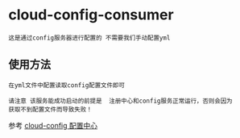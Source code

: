 # cloud-config-consumer
    这是通过config服务器进行配置的 不需要我们手动配置yml

## 使用方法
    在yml文件中配置读取config配置文件即可 
    
    请注意 该服务能成功启动的前提是  注册中心和config服务正常运行，否则会因为
    获取不到配置文件而导致失败！
    
   参考 [cloud-config 配置中心]()
   